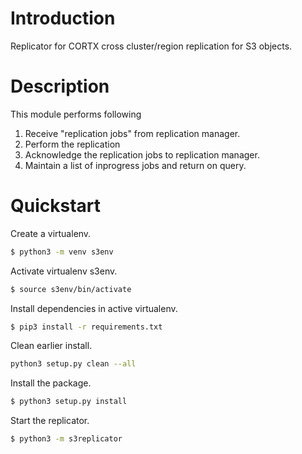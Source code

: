 # Introduction

Replicator for CORTX cross cluster/region replication for S3 objects.

# Description

This module performs following
1. Receive "replication jobs" from replication manager.
2. Perform the replication
3. Acknowledge the replication jobs to replication manager.
4. Maintain a list of inprogress jobs and return on query.

# Quickstart

Create a virtualenv.
```sh
$ python3 -m venv s3env
```

Activate virtualenv s3env.
```sh
$ source s3env/bin/activate
```

Install dependencies in active virtualenv.
```sh
$ pip3 install -r requirements.txt
```

Clean earlier install.
```sh
python3 setup.py clean --all
```

Install the package.
```sh
$ python3 setup.py install
```

Start the replicator.
```sh
$ python3 -m s3replicator
```